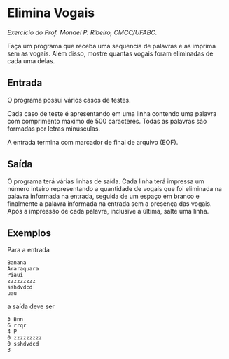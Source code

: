 # Elimina Vogais
*Exercício do Prof. Monael P. Ribeiro, CMCC/UFABC.*

Faça um programa que receba uma sequencia de palavras e as imprima sem as
vogais. Além disso, mostre quantas vogais foram eliminadas de cada uma 
delas.

## Entrada

O programa possui vários casos de testes.

Cada caso de teste é apresentando em uma linha contendo uma palavra com 
comprimento máximo de 500 caracteres. Todas as palavras são formadas por 
letras minúsculas.

A entrada termina com marcador de final de arquivo (EOF).

## Saída

O programa terá várias linhas de saída. Cada linha terá impressa um número
inteiro representando a quantidade de vogais que foi eliminada na palavra 
informada na entrada, seguida de um espaço em branco e finalmente a palavra
informada na entrada sem a presença das vogais. Após a impressão de cada 
palavra, inclusive a última, salte uma linha.

## Exemplos

Para a entrada

    Banana
    Araraquara
    Piaui
    zzzzzzzzz
    sshdvdcd
    uau

a saída deve ser

    3 Bnn
    6 rrqr
    4 P
    0 zzzzzzzzz
    0 sshdvdcd
    3 